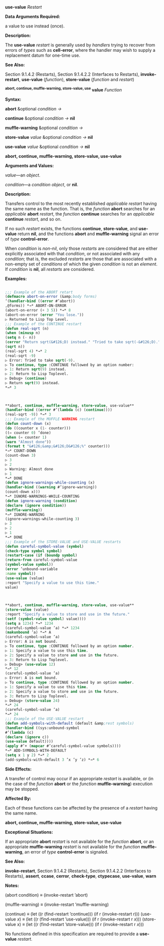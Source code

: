 **use-value** *Restart* 



**Data Arguments Required:** 



a value to use instead (once). 



**Description:** 



The **use-value** *restart* is generally used by *handlers* trying to recover from errors of *types* such as **cell-error**, where the handler may wish to supply a replacement datum for one-time use. 



**See Also:** 



Section 9.1.4.2 (Restarts), Section 9.1.4.2.2 (Interfaces to Restarts), **invoke-restart**, **use-value** (*function*), **store-value** (*function* and *restart*) 



<b><sup>abort, continue, muffle-warning, store-value, use</sup> value</b> <i>Function</i> 



**Syntax:** 



**abort** &amp;optional *condition →* 



**continue** &amp;optional *condition →* **nil** 



**muffle-warning** &amp;optional *condition →* 



**store-value** *value* &amp;optional *condition →* **nil** 



**use-value** *value* &amp;optional *condition →* **nil** 







 



 



**abort, continue, muffle-warning, store-value, use-value** 



**Arguments and Values:** 



*value*—an *object*. 



*condition*—a *condition object*, or **nil**. 



**Description:** 



Transfers control to the most recently established *applicable restart* having the same name as the function. That is, the *function* **abort** searches for an *applicable* **abort** *restart*, the *function* **continue** searches for an *applicable* **continue** *restart*, and so on. 



If no such *restart* exists, the functions **continue**, **store-value**, and **use-value** return **nil**, and the functions **abort** and **muffle-warning** signal an error of *type* **control-error**. 



When *condition* is *non-nil*, only those *restarts* are considered that are either explicitly associated with that *condition*, or not associated with any *condition*; that is, the excluded *restarts* are those that are associated with a non-empty set of *conditions* of which the given *condition* is not an *element*. If *condition* is **nil**, all *restarts* are considered. 



**Examples:**
```lisp
 
;;; Example of the ABORT retart 
(defmacro abort-on-error (&amp;body forms) 
‘(handler-bind ((error #’abort)) 
,@forms)) *→* ABORT-ON-ERROR 
(abort-on-error (+ 3 5)) *→* 8 
(abort-on-error (error "You lose.")) 
▷ Returned to Lisp Top Level. 
;;; Example of the CONTINUE restart 
(defun real-sqrt (n) 
(when (minusp n) 
(setq n (- n)) 
(cerror "Return sqrt(&#126;D) instead." "Tried to take sqrt(-&#126;D)." n)) 
(sqrt n)) 
(real-sqrt 4) *→* 2 
(real-sqrt -9) 
▷ Error: Tried to take sqrt(-9). 
▷ To continue, type :CONTINUE followed by an option number: 
▷ 1: Return sqrt(9) instead. 
▷ 2: Return to Lisp Toplevel. 
▷ Debug> (continue) 
▷ Return sqrt(9) instead. 
*→* 3 

 
 
**abort, continue, muffle-warning, store-value, use-value** 
(handler-bind ((error #’(lambda (c) (continue)))) 
(real-sqrt -9)) *→* 3 
;;; Example of the MUFFLE-WARNING restart 
(defun count-down (x) 
(do ((counter x (1- counter))) 
((= counter 0) ’done) 
(when (= counter 1) 
(warn "Almost done")) 
(format t "&#126;&amp;&#126;D&#126;%" counter))) 
*→* COUNT-DOWN 
(count-down 3) 
▷ 3 
▷ 2 
▷ Warning: Almost done 
▷ 1 
*→* DONE 
(defun ignore-warnings-while-counting (x) 
(handler-bind ((warning #’ignore-warning)) 
(count-down x))) 
*→* IGNORE-WARNINGS-WHILE-COUNTING 
(defun ignore-warning (condition) 
(declare (ignore condition)) 
(muffle-warning)) 
*→* IGNORE-WARNING 
(ignore-warnings-while-counting 3) 
▷ 3 
▷ 2 
▷ 1 
*→* DONE 
;;; Example of the STORE-VALUE and USE-VALUE restarts 
(defun careful-symbol-value (symbol) 
(check-type symbol symbol) 
(restart-case (if (boundp symbol) 
(return-from careful-symbol-value 
(symbol-value symbol)) 
(error ’unbound-variable 
:name symbol)) 
(use-value (value) 
:report "Specify a value to use this time." 
value) 

 
 
**abort, continue, muffle-warning, store-value, use-value** 
(store-value (value) 
:report "Specify a value to store and use in the future." 
(setf (symbol-value symbol) value)))) 
(setq a 1234) *→* 1234 
(careful-symbol-value ’a) *→* 1234 
(makunbound ’a) *→* A 
(careful-symbol-value ’a) 
▷ Error: A is not bound. 
▷ To continue, type :CONTINUE followed by an option number. 
▷ 1: Specify a value to use this time. 
▷ 2: Specify a value to store and use in the future. 
▷ 3: Return to Lisp Toplevel. 
▷ Debug> (use-value 12) 
*→* 12 
(careful-symbol-value ’a) 
▷ Error: A is not bound. 
▷ To continue, type :CONTINUE followed by an option number. 
▷ 1: Specify a value to use this time. 
▷ 2: Specify a value to store and use in the future. 
▷ 3: Return to Lisp Toplevel. 
▷ Debug> (store-value 24) 
*→* 24 
(careful-symbol-value ’a) 
*→* 24 
;;; Example of the USE-VALUE restart 
(defun add-symbols-with-default (default &amp;rest symbols) 
(handler-bind ((sys:unbound-symbol 
#’(lambda (c) 
(declare (ignore c)) 
(use-value default)))) 
(apply #’+ (mapcar #’careful-symbol-value symbols)))) 
*→* ADD-SYMBOLS-WITH-DEFAULT 
(setq x 1 y 2) *→* 2 
(add-symbols-with-default 3 ’x ’y ’z) *→* 6 

```
**Side Effects:** 



A transfer of control may occur if an appropriate *restart* is available, or (in the case of the *function* **abort** or the *function* **muffle-warning**) execution may be stopped. 



**Affected By:** 



Each of these functions can be affected by the presence of a *restart* having the same name. 



 



 



**abort, continue, muffle-warning, store-value, use-value** 



**Exceptional Situations:** 



If an appropriate **abort** *restart* is not available for the *function* **abort**, or an appropriate **muffle-warning** *restart* is not available for the *function* **muffle-warning**, an error of *type* **control-error** is signaled. 



**See Also:** 



**invoke-restart**, Section 9.1.4.2 (Restarts), Section 9.1.4.2.2 (Interfaces to Restarts), **assert**, **ccase**, **cerror**, **check-type**, **ctypecase**, **use-value**, **warn** 



**Notes:** 



(abort condition) *≡* (invoke-restart ’abort) 



(muffle-warning) *≡* (invoke-restart ’muffle-warning) 



(continue) *≡* (let ((r (find-restart ’continue))) (if r (invoke-restart r))) (use-value *x*) *≡* (let ((r (find-restart ’use-value))) (if r (invoke-restart r *x*))) (store-value x) *≡* (let ((r (find-restart ’store-value))) (if r (invoke-restart r *x*))) 



No functions defined in this specification are required to provide a **use-value** *restart*. 

